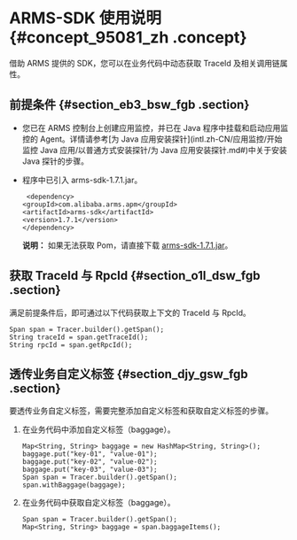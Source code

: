 # ARMS-SDK 使用说明 {#concept_95081_zh .concept}

借助 ARMS 提供的 SDK，您可以在业务代码中动态获取 TraceId 及相关调用链属性。

## 前提条件 {#section_eb3_bsw_fgb .section}

-   您已在 ARMS 控制台上创建应用监控，并已在 Java 程序中挂载和启动应用监控的 Agent。详情请参考[为 Java 应用安装探针](intl.zh-CN/应用监控/开始监控 Java 应用/以普通方式安装探针/为 Java 应用安装探针.md#)中关于安装 Java 探针的步骤。

-   程序中已引入 arms-sdk-1.7.1.jar。

    ```
     <dependency>
    <groupId>com.alibaba.arms.apm</groupId>
    <artifactId>arms-sdk</artifactId>
    <version>1.7.1</version>
    </dependency>
    ```

    **说明：** 如果无法获取 Pom，请直接下载 [arms-sdk-1.7.1.jar](https://aliware-images.oss-cn-hangzhou.aliyuncs.com/arms/arms-sdk-1.7.1.jar)。


## 获取 TraceId 与 RpcId {#section_o1l_dsw_fgb .section}

满足前提条件后，即可通过以下代码获取上下文的 TraceId 与 RpcId。

```
Span span = Tracer.builder().getSpan();
String traceId = span.getTraceId();
String rpcId = span.getRpcId();
```

## 透传业务自定义标签 {#section_djy_gsw_fgb .section}

要透传业务自定义标签，需要完整添加自定义标签和获取自定义标签的步骤。

1.  在业务代码中添加自定义标签（baggage）。

    ```
    Map<String, String> baggage = new HashMap<String, String>();
    baggage.put("key-01", "value-01");
    baggage.put("key-02", "value-02");
    baggage.put("key-03", "value-03");
    Span span = Tracer.builder().getSpan();
    span.withBaggage(baggage);
    ```

2.  在业务代码中获取自定义标签（baggage）。

    ```
    Span span = Tracer.builder().getSpan();
    Map<String, String> baggage = span.baggageItems();
    ```


